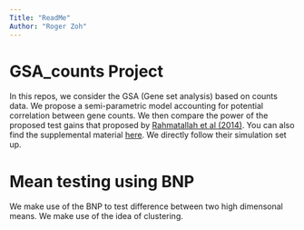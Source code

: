 ```yaml
---
Title: "ReadMe"
Author: "Roger Zoh"
---
```

# GSA_counts Project
 In this repos, we consider the GSA (Gene set analysis) based on counts data. We propose a semi-parametric model accounting for potential correlation between gene counts. We then compare the power of the proposed test gains that proposed by [Rahmatallah et al (2014)](http://www.biomedcentral.com/1471-2105/15/397#B30). You can also find the supplemental material [here](http://www.biomedcentral.com/content/supplementary/s12859-014-0397-8-s1.pdf). We directly follow their simulation set up.
 
# Mean testing using BNP
We make use of the BNP to test difference between two high dimensonal means. We make use of the idea of clustering.
